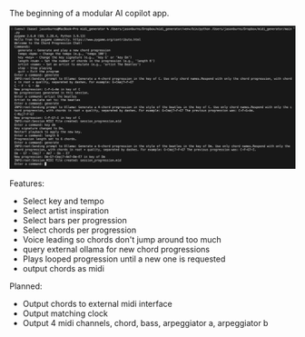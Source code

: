 The beginning of a modular AI copilot app.

![Alt text](screenshot.png)

Features:
- Select key and tempo
- Select artist inspiration
- Select bars per progression
- Select chords per progression
- Voice leading so chords don't jump around too much
- query external ollama for new chord progressions
- Plays looped progression until a new one is requested
- output chords as midi

Planned:
- Output chords to external midi interface
- Output matching clock
- Output 4 midi channels, chord, bass, arpeggiator a, arpeggiator b
